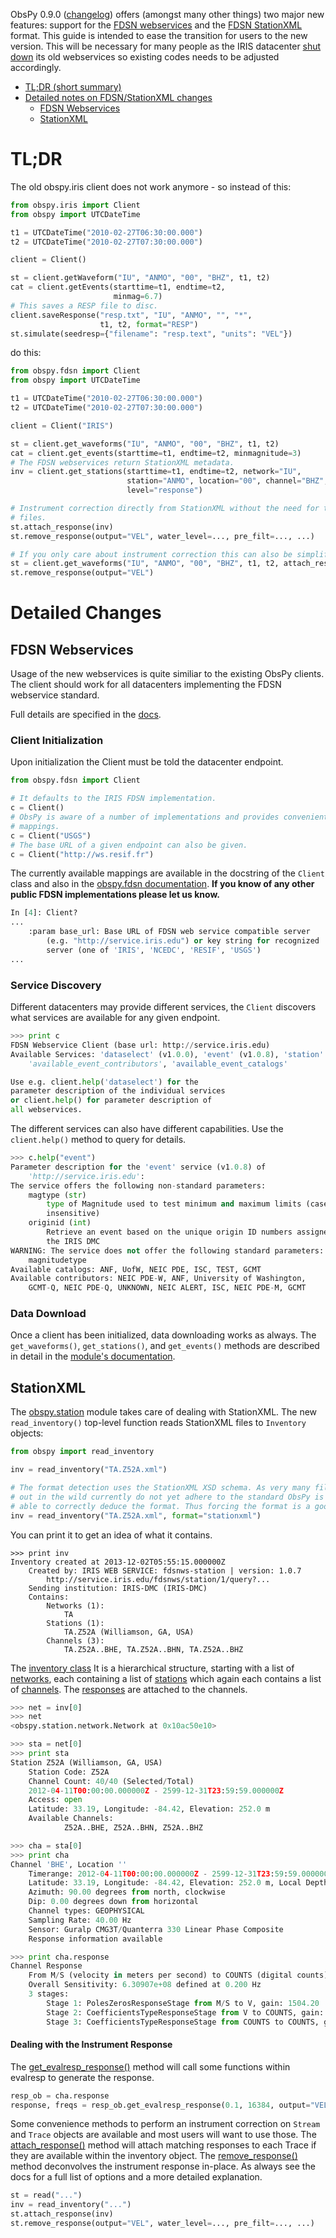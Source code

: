 ObsPy 0.9.0 ([changelog](https://github.com/obspy/obspy/releases/tag/0.9.0)) offers (amongst many other things) two major new features: support for the [FDSN webservices](http://www.fdsn.org/webservices/) and the [FDSN StationXML](http://www.fdsn.org/xml/station/) format. This guide is intended to ease the transition for users to the new version. This will be necessary for many people as the IRIS datacenter [shut down](http://www.iris.edu/dms/nodes/dmc/news/2013/03/new-fdsn-web-services-and-retirement-of-deprecated-services/) its old webservices so existing codes needs to be adjusted accordingly.

 - [TL;DR (short summary)](Migration-to-ObsPy-0.9.0#tldr)
 - [Detailed notes on FDSN/StationXML changes](Migration-to-ObsPy-0.9.0#detailed-changes)
   - [FDSN Webservices](Migration-to-ObsPy-0.9.0#fdsn-webservices)
   - [StationXML](Migration-to-ObsPy-0.9.0#stationxml)

# TL;DR

The old obspy.iris client does not work anymore - so instead of this:

```python
from obspy.iris import Client
from obspy import UTCDateTime

t1 = UTCDateTime("2010-02-27T06:30:00.000")
t2 = UTCDateTime("2010-02-27T07:30:00.000")

client = Client()

st = client.getWaveform("IU", "ANMO", "00", "BHZ", t1, t2)
cat = client.getEvents(starttime=t1, endtime=t2,
                       minmag=6.7)
# This saves a RESP file to disc.  
client.saveResponse("resp.txt", "IU", "ANMO", "", "*",
                    t1, t2, format="RESP") 
st.simulate(seedresp={"filename": "resp.text", "units": "VEL"}) 
```

do this:

```python
from obspy.fdsn import Client
from obspy import UTCDateTime

t1 = UTCDateTime("2010-02-27T06:30:00.000")
t2 = UTCDateTime("2010-02-27T07:30:00.000")

client = Client("IRIS")

st = client.get_waveforms("IU", "ANMO", "00", "BHZ", t1, t2)
cat = client.get_events(starttime=t1, endtime=t2, minmagnitude=3)
# The FDSN webservices return StationXML metadata.
inv = client.get_stations(starttime=t1, endtime=t2, network="IU",
                          station="ANMO", location="00", channel="BHZ",
                          level="response")

# Instrument correction directly from StationXML without the need for temporary
# files.
st.attach_response(inv)
st.remove_response(output="VEL", water_level=..., pre_filt=..., ...)

# If you only care about instrument correction this can also be simplified.
st = client.get_waveforms("IU", "ANMO", "00", "BHZ", t1, t2, attach_response=True)
st.remove_response(output="VEL")

```

# Detailed Changes
## FDSN Webservices

Usage of the new webservices is quite similiar to the existing ObsPy clients. The client should work for all datacenters implementing the FDSN webservice standard.

Full details are specified in the  [docs](http://docs.obspy.org/packages/obspy.fdsn.html).

### Client Initialization

Upon initialization the Client must be told the datacenter endpoint.

```python
from obspy.fdsn import Client

# It defaults to the IRIS FDSN implementation.
c = Client()
# ObsPy is aware of a number of implementations and provides convenient 
# mappings.
c = Client("USGS")
# The base URL of a given endpoint can also be given.
c = Client("http://ws.resif.fr")
```

The currently available mappings are available in the docstring of the `Client` class and also in the [obspy.fdsn documentation](http://docs.obspy.org/packages/obspy.fdsn.html). **If you know of any other public FDSN implementations please let us know.**

```python
In [4]: Client?
...
    :param base_url: Base URL of FDSN web service compatible server
        (e.g. "http://service.iris.edu") or key string for recognized
        server (one of 'IRIS', 'NCEDC', 'RESIF', 'USGS')
...
```

### Service Discovery

Different datacenters may provide different services, the `Client` discovers what services are available for any given endpoint.

```python
>>> print c
FDSN Webservice Client (base url: http://service.iris.edu)
Available Services: 'dataselect' (v1.0.0), 'event' (v1.0.8), 'station' (v1.0.9),
	'available_event_contributors', 'available_event_catalogs'

Use e.g. client.help('dataselect') for the
parameter description of the individual services
or client.help() for parameter description of
all webservices.
```

The different services can also have different capabilities. Use the `client.help()` method to query for details.
```python
>>> c.help("event")
Parameter description for the 'event' service (v1.0.8) of 
	'http://service.iris.edu':
The service offers the following non-standard parameters:
    magtype (str)
        type of Magnitude used to test minimum and maximum limits (case
        insensitive)
    originid (int)
        Retrieve an event based on the unique origin ID numbers assigned by
        the IRIS DMC
WARNING: The service does not offer the following standard parameters: 
	magnitudetype
Available catalogs: ANF, UofW, NEIC PDE, ISC, TEST, GCMT
Available contributors: NEIC PDE-W, ANF, University of Washington, 
	GCMT-Q, NEIC PDE-Q, UNKNOWN, NEIC ALERT, ISC, NEIC PDE-M, GCMT
```

### Data Download

Once a client has been initialized, data downloading works as always. The `get_waveforms()`, `get_stations()`, and `get_events()` methods are described in detail in the [module's documentation](http://docs.obspy.org/packages/obspy.fdsn.html).

## StationXML

The [obspy.station](http://docs.obspy.org/packages/obspy.station.html)  module takes care of dealing with StationXML. The new `read_inventory()` top-level function reads StationXML files to `Inventory` objects:

```python
from obspy import read_inventory

inv = read_inventory("TA.Z52A.xml")

# The format detection uses the StationXML XSD schema. As very many files 
# out in the wild currently do not yet adhere to the standard ObsPy is not 
# able to correctly deduce the format. Thus forcing the format is a good idea.
inv = read_inventory("TA.Z52A.xml", format="stationxml")
```

You can print it to get an idea of what it contains.
```
>>> print inv
Inventory created at 2013-12-02T05:55:15.000000Z
    Created by: IRIS WEB SERVICE: fdsnws-station | version: 1.0.7
        http://service.iris.edu/fdsnws/station/1/query?...
    Sending institution: IRIS-DMC (IRIS-DMC)
    Contains:
        Networks (1):
            TA
        Stations (1):
            TA.Z52A (Williamson, GA, USA)
        Channels (3):
            TA.Z52A..BHE, TA.Z52A..BHN, TA.Z52A..BHZ
```

The [inventory class](http://docs.obspy.org/master/packages/autogen/obspy.station.inventory.Inventory.html#obspy.station.inventory.Inventory) It is a hierarchical structure, starting with a list of [networks](http://docs.obspy.org/master/packages/autogen/obspy.station.network.Network.html#obspy.station.network.Network), each containing a list of [stations](http://docs.obspy.org/master/packages/autogen/obspy.station.station.Station.html#obspy.station.station.Station) which again each contains a list of [channels](http://docs.obspy.org/master/packages/autogen/obspy.station.channel.Channel.html#obspy.station.channel.Channel). The [responses](http://docs.obspy.org/master/packages/autogen/obspy.station.response.html#module-obspy.station.response) are attached to the channels.

```python
>>> net = inv[0]
>>> net
<obspy.station.network.Network at 0x10ac50e10>

>>> sta = net[0]
>>> print sta
Station Z52A (Williamson, GA, USA)
    Station Code: Z52A
    Channel Count: 40/40 (Selected/Total)
    2012-04-11T00:00:00.000000Z - 2599-12-31T23:59:59.000000Z
    Access: open
    Latitude: 33.19, Longitude: -84.42, Elevation: 252.0 m
    Available Channels:
            Z52A..BHE, Z52A..BHN, Z52A..BHZ

>>> cha = sta[0]
>>> print cha
Channel 'BHE', Location ''
    Timerange: 2012-04-11T00:00:00.000000Z - 2599-12-31T23:59:59.000000Z
    Latitude: 33.19, Longitude: -84.42, Elevation: 252.0 m, Local Depth: 0.0 m
    Azimuth: 90.00 degrees from north, clockwise
    Dip: 0.00 degrees down from horizontal
    Channel types: GEOPHYSICAL
    Sampling Rate: 40.00 Hz
    Sensor: Guralp CMG3T/Quanterra 330 Linear Phase Composite
    Response information available

>>> print cha.response
Channel Response
    From M/S (velocity in meters per second) to COUNTS (digital counts)
    Overall Sensitivity: 6.30907e+08 defined at 0.200 Hz
    3 stages:
        Stage 1: PolesZerosResponseStage from M/S to V, gain: 1504.20
        Stage 2: CoefficientsTypeResponseStage from V to COUNTS, gain: 419430.00
        Stage 3: CoefficientsTypeResponseStage from COUNTS to COUNTS, gain: 1.00
```

#### Dealing with the Instrument Response

The [get\_evalresp\_response()](http://docs.obspy.org/master/packages/autogen/obspy.station.response.Response.get_evalresp_response.html#obspy.station.response.Response.get_evalresp_response) method will call some functions within evalresp to generate the response.

```python
resp_ob = cha.response
response, freqs = resp_ob.get_evalresp_response(0.1, 16384, output="VEL")
```

Some convenience methods to perform an instrument correction on `Stream` and `Trace` objects are available and most users will want to use those. The [attach\_response()](http://docs.obspy.org/master/packages/autogen/obspy.core.stream.Stream.attach_response.html?highlight=attach_response#obspy.core.stream.Stream.attach_response) method will attach matching responses to each Trace if they are available within the inventory object. The [remove\_response()](http://docs.obspy.org/master/packages/autogen/obspy.core.trace.Trace.remove_response.html?highlight=remove_response#obspy.core.trace.Trace.remove_response) method deconvolves the instrument response in-place. As always see the docs for a full list of options and a more detailed explanation.

```python
st = read("...")
inv = read_inventory("...")
st.attach_response(inv)
st.remove_response(output="VEL", water_level=..., pre_filt=..., ...)
```